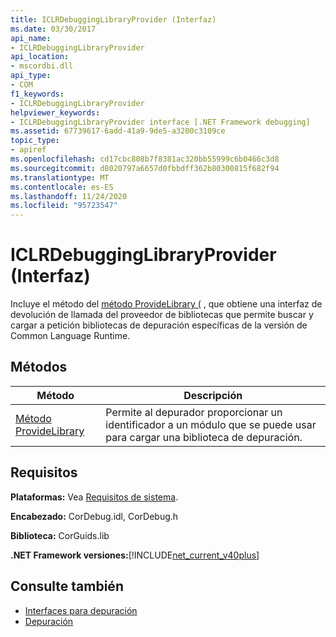 ```yaml
---
title: ICLRDebuggingLibraryProvider (Interfaz)
ms.date: 03/30/2017
api_name:
- ICLRDebuggingLibraryProvider
api_location:
- mscordbi.dll
api_type:
- COM
f1_keywords:
- ICLRDebuggingLibraryProvider
helpviewer_keywords:
- ICLRDebuggingLibraryProvider interface [.NET Framework debugging]
ms.assetid: 67739617-6add-41a9-9de5-a3200c3109ce
topic_type:
- apiref
ms.openlocfilehash: cd17cbc808b7f8381ac320bb55999c6b0466c3d8
ms.sourcegitcommit: d8020797a6657d0fbbdff362b80300815f682f94
ms.translationtype: MT
ms.contentlocale: es-ES
ms.lasthandoff: 11/24/2020
ms.locfileid: "95723547"
---
```

# <a name="iclrdebugginglibraryprovider-interface"></a>ICLRDebuggingLibraryProvider (Interfaz)

Incluye el método del [método ProvideLibrary (](iclrdebugginglibraryprovider-providelibrary-method.md) , que obtiene una interfaz de devolución de llamada del proveedor de bibliotecas que permite buscar y cargar a petición bibliotecas de depuración específicas de la versión de Common Language Runtime.  
  
## <a name="methods"></a>Métodos  
  
|Método|Descripción|  
|------------|-----------------|  
|[Método ProvideLibrary](iclrdebugginglibraryprovider-providelibrary-method.md)|Permite al depurador proporcionar un identificador a un módulo que se puede usar para cargar una biblioteca de depuración.|  
  
## <a name="requirements"></a>Requisitos  

 **Plataformas:** Vea [Requisitos de sistema](../../get-started/system-requirements.md).  
  
 **Encabezado:** CorDebug.idl, CorDebug.h  
  
 **Biblioteca:** CorGuids.lib  
  
 **.NET Framework versiones:**[!INCLUDE[net_current_v40plus](../../../../includes/net-current-v40plus-md.md)]  
  
## <a name="see-also"></a>Consulte también

- [Interfaces para depuración](debugging-interfaces.md)
- [Depuración](index.md)
